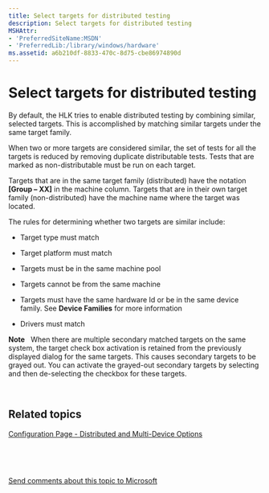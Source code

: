 ```yaml
---
title: Select targets for distributed testing
description: Select targets for distributed testing
MSHAttr:
- 'PreferredSiteName:MSDN'
- 'PreferredLib:/library/windows/hardware'
ms.assetid: a6b210df-8833-470c-8d75-cbe86974890d
---
```


# Select targets for distributed testing


By default, the HLK tries to enable distributed testing by combining similar, selected targets. This is accomplished by matching similar targets under the same target family.

When two or more targets are considered similar, the set of tests for all the targets is reduced by removing duplicate distributable tests. Tests that are marked as non-distributable must be run on each target.

Targets that are in the same target family (distributed) have the notation **\[Group – XX\]** in the machine column. Targets that are in their own target family (non-distributed) have the machine name where the target was located.

The rules for determining whether two targets are similar include:

-   Target type must match

-   Target platform must match

-   Targets must be in the same machine pool

-   Targets cannot be from the same machine

-   Targets must have the same hardware Id or be in the same device family. See **Device Families** for more information

-   Drivers must match

**Note**  
When there are multiple secondary matched targets on the same system, the target check box activation is retained from the previously displayed dialog for the same targets. This causes secondary targets to be grayed out. You can activate the grayed-out secondary targets by selecting and then de-selecting the checkbox for these targets.

 

## <span id="related_topics"></span>Related topics


[Configuration Page - Distributed and Multi-Device Options](configuration-page---distributed-and-multi-device-options.md)

 

 

[Send comments about this topic to Microsoft](mailto:wsddocfb@microsoft.com?subject=Documentation%20feedback%20%5Bp_hlk\p_hlk%5D:%20Select%20targets%20for%20distributed%20testing%20%20RELEASE:%20%286/29/2017%29&body=%0A%0APRIVACY%20STATEMENT%0A%0AWe%20use%20your%20feedback%20to%20improve%20the%20documentation.%20We%20don't%20use%20your%20email%20address%20for%20any%20other%20purpose,%20and%20we'll%20remove%20your%20email%20address%20from%20our%20system%20after%20the%20issue%20that%20you're%20reporting%20is%20fixed.%20While%20we're%20working%20to%20fix%20this%20issue,%20we%20might%20send%20you%20an%20email%20message%20to%20ask%20for%20more%20info.%20Later,%20we%20might%20also%20send%20you%20an%20email%20message%20to%20let%20you%20know%20that%20we've%20addressed%20your%20feedback.%0A%0AFor%20more%20info%20about%20Microsoft's%20privacy%20policy,%20see%20http://privacy.microsoft.com/en-us/default.aspx. "Send comments about this topic to Microsoft")





